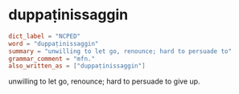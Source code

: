 # duppaṭinissaggin

``` toml
dict_label = "NCPED"
word = "duppaṭinissaggin"
summary = "unwilling to let go, renounce; hard to persuade to"
grammar_comment = "mfn."
also_written_as = ["duppaṭinissaggin"]
```

unwilling to let go, renounce; hard to persuade to give up.

